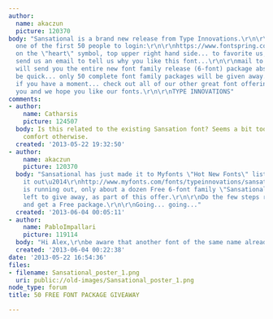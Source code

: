 ```yaml
---
author:
  name: akaczun
  picture: 120370
body: "Sansational is a brand new release from Type Innovations.\r\n\r\nIf you are
  one of the first 50 people to login:\r\n\r\nhttps://www.fontspring.com/fonts/type-innovations/sansational\r\n\r\nclick
  on the \"heart\" symbol, top upper right hand side... to favorite us, or like us...\r\n\r\nand
  send us an email to tell us why you like this font...\r\n\r\nmail to: akaczun@verizon.net\r\n\r\nwe
  will send you the entire new font family release (6-font) package absolutely free.\r\n\r\nBut,
  be quick... only 50 complete font family packages will be given away.\r\n\r\nAnd,
  if you have a moment... check out all of our other great font offerings.\r\n\r\nhttps://www.fontspring.com/foundry/type-innovations\r\n\r\nThank
  you and we hope you like our fonts.\r\n\r\nTYPE INNOVATIONS"
comments:
- author:
    name: Catharsis
    picture: 124507
  body: Is this related to the existing Sansation font? Seems a bit too close for
    comfort otherwise.
  created: '2013-05-22 19:32:50'
- author:
    name: akaczun
    picture: 120370
  body: "Sansational has just made it to Myfonts \"Hot New Fonts\" list.\r\n\r\nCheck
    it out\u2014\r\nhttp://www.myfonts.com/fonts/typeinnovations/sansational/\r\n\r\nHurry\u2014time
    is running out, only about a dozen Free 6-font family \"Sansational\" packages
    left to give away, as part of this offer.\r\n\r\nDo the few steps required above
    and get a Free package.\r\n\r\nGoing... going..."
  created: '2013-06-04 00:05:11'
- author:
    name: PabloImpallari
    picture: 119114
  body: "Hi Alex,\r\nbe aware that another font of the same name already exist\r\nhttp://marketplace.veer.com/font/Sansational-JBT0001079?skeywords=all%20fonts&stermids=100003269#"
  created: '2013-06-04 00:22:38'
date: '2013-05-22 16:54:36'
files:
- filename: Sansational_poster_1.png
  uri: public://old-images/Sansational_poster_1.png
node_type: forum
title: 50 FREE FONT PACKAGE GIVEAWAY

---
```

